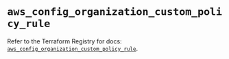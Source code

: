 # `aws_config_organization_custom_policy_rule`

Refer to the Terraform Registry for docs: [`aws_config_organization_custom_policy_rule`](https://registry.terraform.io/providers/hashicorp/aws/5.73.0/docs/resources/config_organization_custom_policy_rule).

